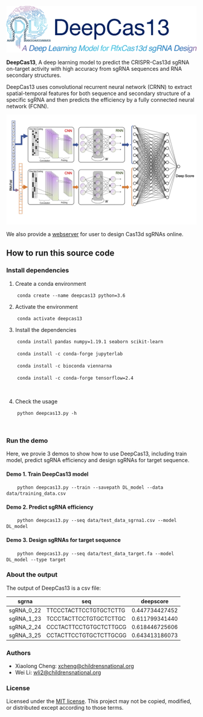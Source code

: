 ![logo](./pictures/logo.png)

**DeepCas13**, A deep learning model to predict the CRISPR-Cas13d sgRNA on-target activity with high accuracy from sgRNA sequences and RNA secondary structures.

DeepCas13 uses convolutional recurrent neural network (CRNN) to extract spatial-temporal features for both sequence and secondary structure of a specific sgRNA and then predicts the efficiency by a fully connected neural network (FCNN).

![structure](./pictures/DeepCas13.png)

We also provide a [webserver](http://deepcas13.weililab.org/) for user to design Cas13d sgRNAs online.

## How to run this source code ##

### Install dependencies ###

1. Create a conda environment

```
	conda create --name deepcas13 python=3.6
```
	
2. Activate the environment

```
	conda activate deepcas13
```

3. Install the dependencies

```
    conda install pandas numpy=1.19.1 seaborn scikit-learn 
	
	conda install -c conda-forge jupyterlab
	
    conda install -c bioconda viennarna
	
	conda install -c conda-forge tensorflow=2.4
	
	
```

4. Check the usage

```
    python deepcas13.py -h
	
	
```

### Run the demo ###

Here, we provie 3 demos to show how to use DeepCas13, including train model, predict sgRNA efficiency and design sgRNAs for target sequence.

#### Demo 1. Train DeepCas13 model ####

```
	python deepcas13.py --train --savepath DL_model --data data/training_data.csv
```

#### Demo 2. Predict sgRNA efficiency ####

```
	python deepcas13.py --seq data/test_data_sgrna1.csv --model DL_model
```

#### Demo 3. Design sgRNAs for target sequence ####

```
	python deepcas13.py --seq data/test_data_target.fa --model DL_model --type target
```

### About the output ###

The output of DeepCas13 is a csv file: 

|sgrna|seq|deepscore|
|-----|---|---------|
|sgRNA_0_22|TTCCCTACTTCCTGTGCTCTTG| 0.447734427452 |
|sgRNA_1_23|TCCCTACTTCCTGTGCTCTTGC| 0.611799341440 |
|sgRNA_2_24|CCCTACTTCCTGTGCTCTTGCG| 0.618446725606 |
|sgRNA_3_25|CCTACTTCCTGTGCTCTTGCGG| 0.643413186073 |



### Authors ###

* Xiaolong Cheng: xcheng@childrensnational.org
* Wei Li: wli2@childrensnational.org

### License ###

Licensed under the [MIT license](http://opensource.org/licenses/MIT). This project may not be copied, modified, or distributed except according to those terms.
